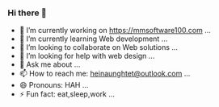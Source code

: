 ### Hi there 👋

- 🔭 I’m currently working on https://mmsoftware100.com ...
- 🌱 I’m currently learning Web development ...
- 👯 I’m looking to collaborate on Web solutions ...
- 🤔 I’m looking for help with web design  ...
- 💬 Ask me about ...
- 📫 How to reach me: heinaunghtet@outlook.com ...
- 😄 Pronouns: HAH ...
- ⚡ Fun fact: eat,sleep,work ...
<!--
**Heinaunghtet/heinaunghtet** is a ✨ _special_ ✨ repository because its `README.md` (this file) appears on your GitHub profile.

Here are some ideas to get you started:

- 🔭 I’m currently working on ...
- 🌱 I’m currently learning ...
- 👯 I’m looking to collaborate on ...
- 🤔 I’m looking for help with ...
- 💬 Ask me about ...
- 📫 How to reach me: ...
- 😄 Pronouns: ...
- ⚡ Fun fact: ...
-->
